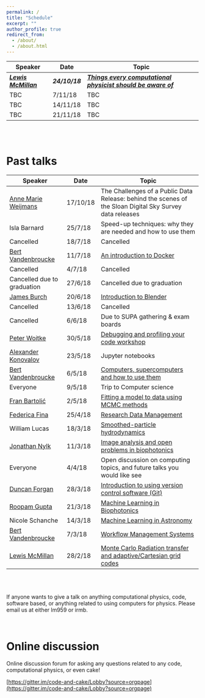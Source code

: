 ```yaml
---
permalink: /
title: "Schedule"
excerpt: ""
author_profile: true
redirect_from: 
  - /about/
  - /about.html
---
```



| Speaker   | Date       |               Topic                                               |
| --------  | ------     | ------------------------------------------------------------      |
| ***[Lewis McMillan](https://github.com/lewisfish)***  | ***24/10/18***  | ***[Things every computational physicist should be aware of](/talks/2018-10-24-lewis-things)*** |
| TBC  | 7/11/18  | TBC |
| TBC  | 14/11/18  | TBC |
| TBC  | 21/11/18  | TBC |


<br><br>  

# Past talks

| Speaker   | Date       |               Topic                                               |
| --------  | ------     | ------------------------------------------------------------      |
| [Anne Marie Weijmans](http://www-star.st-and.ac.uk/~amw23/)  | 17/10/18  | The Challenges of a Public Data Release: behind the scenes of the Sloan Digital Sky Survey data releases |
| Isla Barnard  | 25/7/18  | Speed-up techniques: why they are needed and how to use them |
| Cancelled  | 18/7/18  | Cancelled |
|[Bert Vandenbroucke](https://github.com/bwvdnbro) | 11/7/18  | [An introduction to Docker](/talks/2018-07-11-bert-Docker) |
| Cancelled | 4/7/18  | Cancelled |
| Cancelled due to graduation  | 27/6/18  | Cancelled due to graduation |
| [James Burch](http://synthopt.wp.st-andrews.ac.uk/people/phd-students/james-burch/)  | 20/6/18  | [Introduction to Blender](/talks/2018-06-20-james-blender) |
| Cancelled  | 13/6/18  | Cancelled |
| Cancelled  | 6/6/18  | Due to SUPA gathering & exam boards |
| [Peter Woitke](http://www-star.st-and.ac.uk/~pw31/) | 30/5/18 | [Debugging and profiling your code workshop](/talks/2018-05-30-peter-code) |
| [Alexander Konovalov](https://alex-konovalov.github.io/year-archive/) | 23/5/18 | Jupyter notebooks |
| [Bert Vandenbroucke](https://github.com/bwvdnbro)| 6/5/18 | [Computers, supercomputers and how to use them](/talks/2018-05-16-bert-CPU) |
| Everyone | 9/5/18 | Trip to Computer science |
| [Fran Bartolić](https://github.com/fbartolic) | 2/5/18 | [Fitting a model to data using MCMC methods](/talks/2018-05-02-fran-mcmc) |
| [Federica Fina](https://www.st-andrews.ac.uk/staff/research/data/) | 25/4/18 | [Research Data Management](/talks/2018-04-25-Federica-DM) |
| William Lucas  | 18/3/18    | [Smoothed-particle hydrodynamics](/talks/2018-04-18-will-SPH)  |
| [Jonathan Nylk](https://opticalmanipulationgroup.wp.st-andrews.ac.uk/)  | 11/3/18    | [Image analysis and open problems in biophotonics](/talks/2018-04-11-jonathan-Img)  |
| Everyone       | 4/4/18     | Open discussion on computing topics, and future talks you would like see |
| [Duncan Forgan](https://github.com/dh4gan)       | 28/3/18    | [Introduction to using version control software (Git)](/talks/2018-03-28-duncan-git) |
| [Roopam Gupta](https://opticalmanipulationgroup.wp.st-andrews.ac.uk/)          | 21/3/18    | [Machine Learning in Biophotonics](/talks/2018-03-21-roopam-ML) |
| Nicole Schanche       | 14/3/18    | [Machine Learning in Astronomy](/talks/2018-03-14-nicole-ML)
| [Bert Vandenbroucke](https://github.com/bwvdnbro) | 7/3/18  | [Workflow Management Systems](/talks/2018-03-07-bert-WMS) |
| [Lewis McMillan](https://github.com/lewisfish)    | 28/2/18 | [Monte Carlo Radiation transfer and adaptive/Cartesian grid codes](/talks/2018-02-28-lewis-mcrt) |


<br><br>  

If anyone wants to give a talk on anything computational physics, code, software based, or anything related to using computers for physics. Please email us at either lm959 or irmb.

<br>

# Online discussion
Online discussion forum for asking any questions related to any code, computational physics, or even cake!

[https://gitter.im/code-and-cake/Lobby?source=orgpage](https://gitter.im/code-and-cake/Lobby?source=orgpage)
